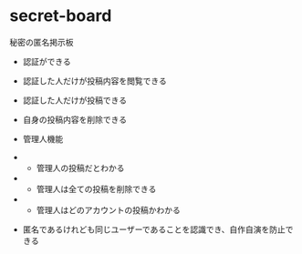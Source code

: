 # secret-board

秘密の匿名掲示板

- 認証ができる

- 認証した人だけが投稿内容を閲覧できる

- 認証した人だけが投稿できる

- 自身の投稿内容を削除できる

- 管理人機能

- - 管理人の投稿だとわかる

- - 管理人は全ての投稿を削除できる

- - 管理人はどのアカウントの投稿かわかる

- 匿名であるけれども同じユーザーであることを認識でき、自作自演を防止できる
